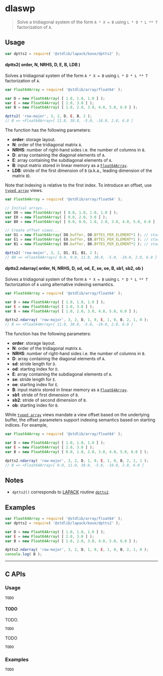 <!--

@license Apache-2.0

Copyright (c) 2024 The Stdlib Authors.

Licensed under the Apache License, Version 2.0 (the "License");
you may not use this file except in compliance with the License.
You may obtain a copy of the License at

   http://www.apache.org/licenses/LICENSE-2.0

Unless required by applicable law or agreed to in writing, software
distributed under the License is distributed on an "AS IS" BASIS,
WITHOUT WARRANTIES OR CONDITIONS OF ANY KIND, either express or implied.
See the License for the specific language governing permissions and
limitations under the License.

-->

# dlaswp

> Solve a tridiagonal system of the form `A * X = B` using `L * D * L ** T` factorization of `A`.

<section class = "usage">

## Usage

```javascript
var dptts2 = require( '@stdlib/lapack/base/dptts2' );
```

#### dptts2( order, N, NRHS, D, E, B, LDB )

Solves a tridiagonal system of the form `A * X = B` using `L * D * L ** T` factorization of `A`.

```javascript
var Float64Array = require( '@stdlib/array/float64' );

var D = new Float64Array( [ 1.0, 1.0, 1.0 ] );
var E = new Float64Array( [ 2.0, 3.0 ] );
var B = new Float64Array( [ 1.0, 2.0, 3.0, 4.0, 5.0, 6.0 ] );

dptts2( 'row-major', 3, 2, D, E, B, 2 );
// B => <Float64Array>[ 11.0, 38.0, -5.0, -18.0, 2.0, 6.0 ]
```

The function has the following parameters:

-   **order**: storage layout.
-   **N**: order of the tridiagonal matrix `A`.
-   **NRHS**: number of right-hand sides i.e. the number of columns in `B`.
-   **D**: array containing the diagonal elements of `A`.
-   **E**: array containing the subdiagonal elements of `A`.
-   **B**: input matrix stored in linear memory as a [`Float64Array`][mdn-float64array].
-   **LDB**: stride of the first dimension of `B` (a.k.a., leading dimension of the matrix `B`).

Note that indexing is relative to the first index. To introduce an offset, use [`typed array`][mdn-typed-array] views.

<!-- eslint-disable stdlib/capitalized-comments -->

```javascript
var Float64Array = require( '@stdlib/array/float64' );

// Initial arrays...
var D0 = new Float64Array( [ 0.0, 1.0, 1.0, 1.0 ] );
var E0 = new Float64Array( [ 0.0, 2.0, 3.0 ] );
var B0 = new Float64Array( [ 0.0, 0.0, 1.0, 2.0, 3.0, 4.0, 5.0, 6.0 ] );

// Create offset views...
var D1 = new Float64Array( D0.buffer, D0.BYTES_PER_ELEMENT*1 ); // start at 1st element
var E1 = new Float64Array( E0.buffer, E0.BYTES_PER_ELEMENT*1 ); // start at 1st element
var B1 = new Float64Array( B0.buffer, B0.BYTES_PER_ELEMENT*2 ); // start at 2nd element

dptts2( 'row-major', 3, 2, D1, E1, B1, 2 );
// B0 => <Float64Array>[ 0.0, 0.0, 11.0, 38.0, -5.0, -18.0, 2.0, 6.0 ]
```

#### dptts2.ndarray( order, N, NRHS, D, sd, od, E, se, oe, B, sb1, sb2, ob )

Solves a tridiagonal system of the form `A * X = B` using `L * D * L ** T` factorization of `A` using alternative indexing semantics.

```javascript
var Float64Array = require( '@stdlib/array/float64' );

var D = new Float64Array( [ 1.0, 1.0, 1.0 ] );
var E = new Float64Array( [ 2.0, 3.0 ] );
var B = new Float64Array( [ 1.0, 2.0, 3.0, 4.0, 5.0, 6.0 ] );

dptts2.ndarray( 'row-major', 3, 2, D, 1, 0, E, 1, 0, B, 2, 1, 0 );
// B => <Float64Array>[ 11.0, 38.0, -5.0, -18.0, 2.0, 6.0 ]
```

The function has the following parameters:

-   **order**: storage layout.
-   **N**: order of the tridiagonal matrix `A`.
-   **NRHS**: number of right-hand sides i.e. the number of columns in `B`.
-   **D**: array containing the diagonal elements of `A`.
-   **sd**: stride length for `D`.
-   **od**: starting index for `D`.
-   **E**: array containing the subdiagonal elements of `A`.
-   **se**: stride length for `E`.
-   **oe**: starting index for `E`.
-   **B**: input matrix stored in linear memory as a [`Float64Array`][mdn-float64array].
-   **sb1**: stride of first dimension of `B`.
-   **sb2**: stride of second dimension of `B`.
-   **ob**: starting index for `B`.

While [`typed array`][mdn-typed-array] views mandate a view offset based on the underlying buffer, the offset parameters support indexing semantics based on starting indices. For example,

<!-- eslint-disable max-len -->

```javascript
var Float64Array = require( '@stdlib/array/float64' );

var D = new Float64Array( [ 1.0, 1.0, 1.0 ] );
var E = new Float64Array( [ 2.0, 3.0 ] );
var B = new Float64Array( [ 0.0, 1.0, 2.0, 3.0, 4.0, 5.0, 6.0 ] );

dptts2.ndarray( 'row-major', 3, 2, D, 1, 0, E, 1, 0, B, 2, 1, 1 );
// B => <Float64Array>[ 0.0, 11.0, 38.0, -5.0, -18.0, 2.0, 6.0 ]
```

</section>

<!-- /.usage -->

<section class="notes">

## Notes

-   `dptts2()` corresponds to [LAPACK][LAPACK] routine [`dptts2`][dptts2].

</section>

<!-- /.notes -->

<section class="examples">

## Examples

<!-- eslint no-undef: "error" -->

```javascript
var Float64Array = require( '@stdlib/array/float64' );
var dptts2 = require( '@stdlib/lapack/base/dptts2' );

var D = new Float64Array( [ 1.0, 1.0, 1.0 ] );
var E = new Float64Array( [ 2.0, 3.0 ] );
var B = new Float64Array( [ 1.0, 2.0, 3.0, 4.0, 5.0, 6.0 ] );

dptts2.ndarray( 'row-major', 3, 2, D, 1, 0, E, 1, 0, B, 2, 1, 0 );
console.log( B );
```

</section>

<!-- /.examples -->

<!-- C interface documentation. -->

* * *

<section class="c">

## C APIs

<!-- Section to include introductory text. Make sure to keep an empty line after the intro `section` element and another before the `/section` close. -->

<section class="intro">

</section>

<!-- /.intro -->

<!-- C usage documentation. -->

<section class="usage">

### Usage

```c
TODO
```

#### TODO

TODO.

```c
TODO
```

TODO

```c
TODO
```

</section>

<!-- /.usage -->

<!-- C API usage notes. Make sure to keep an empty line after the `section` element and another before the `/section` close. -->

<section class="notes">

</section>

<!-- /.notes -->

<!-- C API usage examples. -->

<section class="examples">

### Examples

```c
TODO
```

</section>

<!-- /.examples -->

</section>

<!-- /.c -->

<!-- Section for related `stdlib` packages. Do not manually edit this section, as it is automatically populated. -->

<section class="related">

</section>

<!-- /.related -->

<!-- Section for all links. Make sure to keep an empty line after the `section` element and another before the `/section` close. -->

<section class="links">

[lapack]: https://www.netlib.org/lapack/explore-html/

[dptts2]: https://www.netlib.org/lapack/explore-html/d5/d5d/group__ptts2_ga35fdfa6109e8f9cbfbde271814bf0b27.html#ga35fdfa6109e8f9cbfbde271814bf0b27

[mdn-float64array]: https://developer.mozilla.org/en-US/docs/Web/JavaScript/Reference/Global_Objects/Float64Array

[mdn-typed-array]: https://developer.mozilla.org/en-US/docs/Web/JavaScript/Reference/Global_Objects/TypedArray

</section>

<!-- /.links -->
